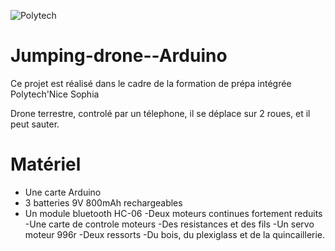 

![Polytech](https://camo.githubusercontent.com/2fe98f1f93a495607acfac1a6b62cb1d4affdbca/687474703a2f2f7777772e706f6c79746563686e6963652e66722f6a616869612f6a73702f6a616869612f74656d706c617465732f696e632f696d672f706f6c79746563685f6e6963652d736f706869612e706e67)
# Jumping-drone--Arduino
Ce projet est réalisé dans le cadre de la formation de prépa intégrée Polytech'Nice Sophia

Drone terrestre, controlé par un télephone, il se déplace sur 2 roues, et il peut sauter.

# Matériel

* Une carte Arduino 
* 3 batteries 9V 800mAh rechargeables
* Un module bluetooth HC-06
-Deux moteurs continues fortement reduits
-Une carte de controle moteurs
-Des resistances et des fils
-Un servo moteur 996r
-Deux ressorts
-Du bois, du plexiglass et de la quincaillerie. 
